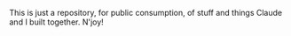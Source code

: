This is just a repository, for public consumption, of stuff and things Claude and I built together. N'joy!
